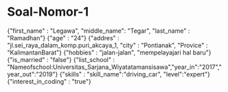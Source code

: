 # Soal-Nomor-1
{"first_name" : "Legawa", "middle_name": "Tegar",  "last_name" : "Ramadhan"}
{"age" : "24"}
{"addres" : "jl.sei_raya_dalam_komp.puri_akcaya_1, "city" : "Pontianak", "Provice" : "KalimantanBarat"}
{"hobbies" : "jalan-jalan", "mempelayajari hal baru"}
{"is_married" : "false"}
{"list_school" : "Nameofschool:Universitas_Sarjana_Wiyatatamansisawa","year_in":"2017","year_out":"2019"}
{"skills" : "skill_name":"driving_car", "level":"expert"}
{"interest_in_coding" : "true"}
